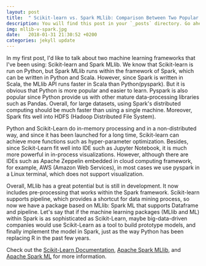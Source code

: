 ```yaml
---
layout: post
title:  " Scikit-learn vs. Spark MLlib: Comparison Between Two Popular Machine Learning Frameworks"
description: You will find this post in your `_posts` directory. Go ahead and edit it and re-build the site to see your changes.
img: mllib-v-spark.jpg
date:   2018-01-31 21:30:52 +0200
categories: jekyll update
---
```

In my first post, I'd like to talk about two machine learning frameworks that I've been using: Scikit-learn and Spark MLlib. We know that Scikit-learn is run on Python, but Spark MLlib runs within the framework of Spark, which can be written in Python and Scala. However, since Spark is written in Scala, the MLlib API runs faster in Scala than Python(pyspark). But it is obvious that Python is more popular and easier to learn. Pyspark is also popular since Python provide us with other mature data-processing libraries such as Pandas. Overall, for large datasets, using Spark's distributed computing should be much faster than using a single machine. Moreover, Spark fits well into HDFS (Hadoop Distributed File System). 

Python and Scikit-Learn do in-memory processing and in a non-distributed way, and since it has been launched for a long time, Scikit-learn can achieve more functions such as hyper-parameter optimization. Besides, since Scikit-Learn fit well into IDE such as Jupyter Notebook, it is much more powerful in in-process visualizations. However, although there are IDEs such as Apache Zeppelin embedded in cloud computing framework, for example, AWS (Amazon Web Services), in most cases we use pyspark in a Linux terminal, which does not support visualization.

Overall, MLlib has a great potential but is still in development. It now includes pre-processing that works within the Spark framework. Scikit-learn supports pipeline, which provides a shortcut for data mining process, so now we have a package based on MLlib: Spark ML that supports Dataframe and pipeline. Let's say that if the machine learning packages (MLlib and ML) within Spark is as sophisticated as Scikit-Learn, maybe big-data-driven companies would use Scikit-Learn as a tool to build prototype models, and finally implement the model in Spark, just as the way Python has been replacing R in the past few years.

Check out the [Scikit-Learn Documentation][scikit-learn], [Apache Spark MLlib][spark-mllib], and [Apache Spark ML][spark-ml] for more information. 

[scikit-learn]: http://scikit-learn.org/stable/
[spark-mllib]: http://spark.apache.org/mllib/
[spark-ml]: https://spark.apache.org/docs/1.2.2/ml-guide.html
